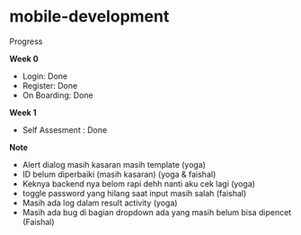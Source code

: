 # mobile-development

Progress

<b> Week 0 </b>
- Login: Done
- Register: Done 
- On Boarding: Done

<b> Week 1 </b>
- Self Assesment : Done

<b> Note </b>
- Alert dialog masih kasaran masih template (yoga)
- ID belum diperbaiki (masih kasaran) (yoga & faishal)
- Keknya backend nya belom rapi dehh nanti aku cek lagi (yoga)
- toggle password yang hilang saat input masih salah (faishal)
- Masih ada log dalam result activity (yoga) 
- Masih ada bug di bagian dropdown ada yang masih belum bisa dipencet (Faishal)
